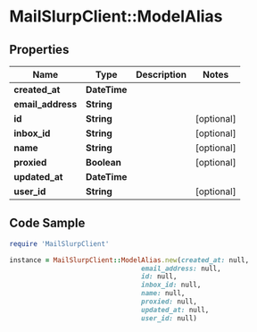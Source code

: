 # MailSlurpClient::ModelAlias

## Properties

Name | Type | Description | Notes
------------ | ------------- | ------------- | -------------
**created_at** | **DateTime** |  | 
**email_address** | **String** |  | 
**id** | **String** |  | [optional] 
**inbox_id** | **String** |  | [optional] 
**name** | **String** |  | [optional] 
**proxied** | **Boolean** |  | [optional] 
**updated_at** | **DateTime** |  | 
**user_id** | **String** |  | [optional] 

## Code Sample

```ruby
require 'MailSlurpClient'

instance = MailSlurpClient::ModelAlias.new(created_at: null,
                                 email_address: null,
                                 id: null,
                                 inbox_id: null,
                                 name: null,
                                 proxied: null,
                                 updated_at: null,
                                 user_id: null)
```


